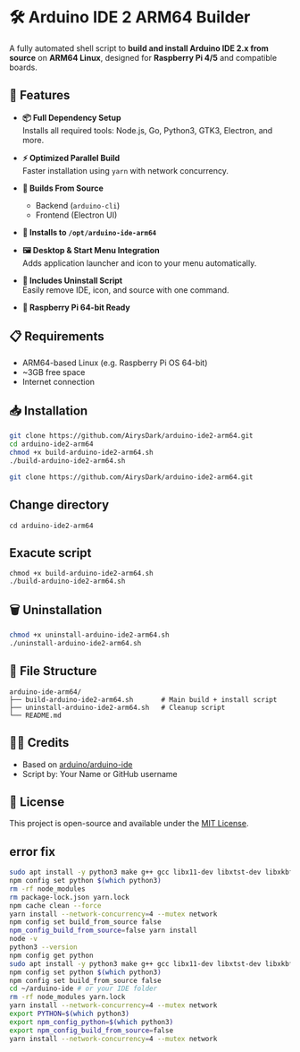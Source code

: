 # 🛠️ Arduino IDE 2 ARM64 Builder

A fully automated shell script to **build and install Arduino IDE 2.x from source** on **ARM64 Linux**, designed for **Raspberry Pi 4/5** and compatible boards.

## 🚀 Features

- **📦 Full Dependency Setup**  
  Installs all required tools: Node.js, Go, Python3, GTK3, Electron, and more.

- **⚡ Optimized Parallel Build**  
  Faster installation using `yarn` with network concurrency.

- **🔧 Builds From Source**  
  - Backend (`arduino-cli`)
  - Frontend (Electron UI)

- **📁 Installs to `/opt/arduino-ide-arm64`**

- **🖼️ Desktop & Start Menu Integration**  
  Adds application launcher and icon to your menu automatically.

- **🧹 Includes Uninstall Script**  
  Easily remove IDE, icon, and source with one command.

- **🧪 Raspberry Pi 64-bit Ready**

## 📋 Requirements

- ARM64-based Linux (e.g. Raspberry Pi OS 64-bit)
- ~3GB free space
- Internet connection

## 📥 Installation
```bash
git clone https://github.com/AirysDark/arduino-ide2-arm64.git
cd arduino-ide2-arm64
chmod +x build-arduino-ide2-arm64.sh
./build-arduino-ide2-arm64.sh
```

```bash
git clone https://github.com/AirysDark/arduino-ide2-arm64.git
```
## Change directory
```
cd arduino-ide2-arm64
```
## Exacute script
```
chmod +x build-arduino-ide2-arm64.sh
./build-arduino-ide2-arm64.sh
```

## 🗑️ Uninstallation

```bash
chmod +x uninstall-arduino-ide2-arm64.sh
./uninstall-arduino-ide2-arm64.sh
```

## 📁 File Structure

```
arduino-ide-arm64/
├── build-arduino-ide2-arm64.sh       # Main build + install script
├── uninstall-arduino-ide2-arm64.sh   # Cleanup script
└── README.md
```

## 🧑‍💻 Credits

- Based on [arduino/arduino-ide](https://github.com/arduino/arduino-ide)
- Script by: Your Name or GitHub username

## 📜 License

This project is open-source and available under the [MIT License](LICENSE).


## error fix
```bash
sudo apt install -y python3 make g++ gcc libx11-dev libxtst-dev libxkbfile-dev
npm config set python $(which python3)
rm -rf node_modules
rm package-lock.json yarn.lock
npm cache clean --force
yarn install --network-concurrency=4 --mutex network
npm config set build_from_source false
npm_config_build_from_source=false yarn install
node -v
python3 --version
npm config get python
sudo apt install -y python3 make g++ gcc libx11-dev libxtst-dev libxkbfile-dev
npm config set python $(which python3)
npm config set build_from_source false
cd ~/arduino-ide # or your IDE folder
rm -rf node_modules yarn.lock
yarn install --network-concurrency=4 --mutex network
export PYTHON=$(which python3)
export npm_config_python=$(which python3)
export npm_config_build_from_source=false
yarn install --network-concurrency=4 --mutex network
```
